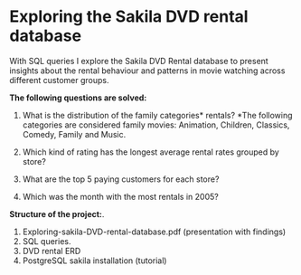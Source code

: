 # Exploring the Sakila DVD rental database
With SQL queries I explore the Sakila DVD Rental database to present insights about the rental behaviour and patterns in movie watching across different customer groups.

**The following questions are solved:**

1. What is the distribution of the family categories* rentals? 
*The following categories are considered family movies: Animation, Children, Classics, Comedy, Family and Music.

2. Which kind of rating has the longest average rental rates grouped by store?

3. What are the top 5 paying customers for each store?

4. Which was the month with the most rentals in 2005?  
  
**Structure of the project:**. 

1. Exploring-sakila-DVD-rental-database.pdf (presentation with findings)
2. SQL queries.
3. DVD rental ERD
4. PostgreSQL sakila installation (tutorial)
